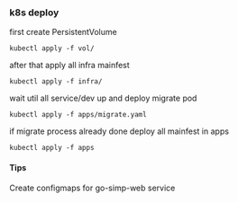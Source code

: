 ### k8s deploy

first create PersistentVolume
```
kubectl apply -f vol/
```
after that apply all infra mainfest 
```
kubectl apply -f infra/
```
wait util all service/dev up and deploy migrate pod
```
kubectl apply -f apps/migrate.yaml
```
if migrate process already done deploy all mainfest in apps
```
kubectl apply -f apps
```    

#### Tips
Create configmaps for go-simp-web service